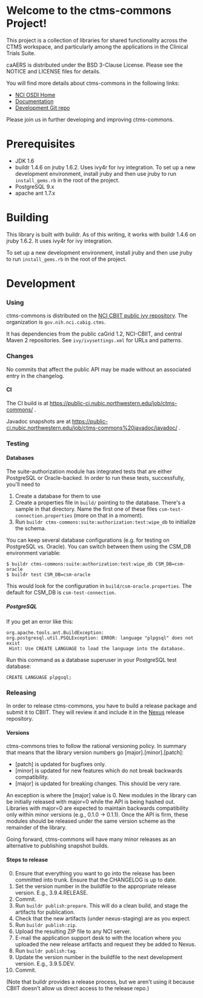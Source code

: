 Welcome to the ctms-commons Project!
=====================================
This project is a collection of libraries for shared functionality
across the CTMS workspace, and particularly among the applications in
the Clinical Trials Suite.

caAERS is distributed under the BSD 3-Clause License. Please see the NOTICE and LICENSE files for details.

You will find more details about ctms-commons in the following links:

* [NCI OSDI Home](https://github.com/NCIP)
* [Documentation](https://github.com/NCIP/ctms-commons/tree/master/docs)
* [Development Git repo](https://github.com/NCIP/ctms-commons)

Please join us in further developing and improving ctms-commons.

# Prerequisites

* JDK 1.6
* buildr 1.4.6 on jruby 1.6.2.  Uses ivy4r for ivy integration.
To set up a new development environment, install jruby and then use
jruby to run `install_gems.rb` in the root of the project.
* PostgreSQL 9.x
* apache ant 1.7.x 

# Building

This library is built with buildr.  As of this writing, it works with
buildr 1.4.6 on jruby 1.6.2.  It uses ivy4r for ivy integration.

To set up a new development environment, install jruby and then use
jruby to run `install_gems.rb` in the root of the project.


# Development


### Using

ctms-commons is distributed on the [NCI CBIIT public ivy
repository][cbiit-ivy].  The organization is `gov.nih.nci.cabig.ctms`.

It has dependencies from the public caGrid 1.2, NCI-CBIIT, and central
Maven 2 repositories.  See `ivy/ivysettings.xml` for URLs and
patterns.

[cbiit-ivy]: https://wiki.nci.nih.gov/display/BuildandDeploymentAutomation/Ivy-+How+to+retrieve+files+from+Ivy


### Changes

No commits that affect the public API may be made without an
associated entry in the changelog.


#### CI

The CI build is at https://public-ci.nubic.northwestern.edu/job/ctms-commons/ .

Javadoc snapshots are at https://public-ci.nubic.northwestern.edu/job/ctms-commons%20javadoc/javadoc/ .

### Testing

#### Databases

The suite-authorization module has integrated tests that are either
PostgreSQL or Oracle-backed.  In order to run these tests,
successfully, you'll need to

1) Create a database for them to use
2) Create a properties file in `build/` pointing to the
   database. There's a sample in that directory.  Name the first one
   of these files `csm-test-connection.properties` (more on that in a
   moment).
3) Run `buildr ctms-commons:suite:authorization:test:wipe_db` to
   initialize the schema.

You can keep several database configurations (e.g. for testing on
PostgreSQL vs. Oracle).  You can switch between them using the CSM_DB
environment variable:

    $ buildr ctms-commons:suite:authorization:test:wipe_db CSM_DB=csm-oracle
    $ buildr test CSM_DB=csm-oracle

This would look for the configuration in
`build/csm-oracle.properties`.  The default for CSM_DB is
`csm-test-connection`.

##### PostgreSQL

If you get an error like this:

    org.apache.tools.ant.BuildException: org.postgresql.util.PSQLException: ERROR: language "plpgsql" does not exist
     Hint: Use CREATE LANGUAGE to load the language into the database.

Run this command as a database superuser in your PostgreSQL test
database:

    CREATE LANGUAGE plpgsql;

### Releasing

In order to release ctms-commons, you have to build a release package
and submit it to CBIIT. They will review it and include it in the
[Nexus][] release repository.

[Nexus]: https://wiki.nci.nih.gov/display/sysdeploy/Sonatype+Nexus+Maven+Repository+Manager+%28CBIIT%29

#### Versions

ctms-commons tries to follow the rational versioning policy.  In
summary that means that the library version numbers go
[major].[minor].[patch]:

  * [patch] is updated for bugfixes only.
  * [minor] is updated for new features which do not break backwards
    compatibility.
  * [major] is updated for breaking changes.  This should be very rare.

An exception is where the [major] value is 0.  New modules in the
library can be initially released with major=0 while the API is being
hashed out.  Libraries with major=0 are expected to maintain backwards
compatibility only within minor versions (e.g., 0.1.0 -> 0.1.1).  Once
the API is firm, these modules should be released under the same
version scheme as the remainder of the library.

Going forward, ctms-commons will have many minor releases as an
alternative to publishing snapshot builds.

#### Steps to release

 0) Ensure that everything you want to go into the release has been
    committed into trunk.  Ensure that the CHANGELOG is up to date.
 1) Set the version number in the buildfile to the appropriate release
    version.  E.g., 3.9.4.RELEASE.
 2) Commit.
 3) Run `buildr publish:prepare`.  This will do a clean build, and
    stage the artifacts for publication.
 4) Check that the new artifacts (under nexus-staging) are as you
    expect.
 5) Run `buildr publish:zip`.
 6) Upload the resulting ZIP file to any NCI server.
 7) E-mail the application support desk to with the location where you
    uploaded the new release artifacts and request they be added to
    Nexus.
 8) Run `buildr publish:tag`.
 9) Update the version number in the buildfile to the next development
    version.  E.g., 3.9.5.DEV.
10) Commit.

(Note that buildr provides a release process, but we aren't using it
because CBIIT doesn't allow us direct access to the release repo.)
